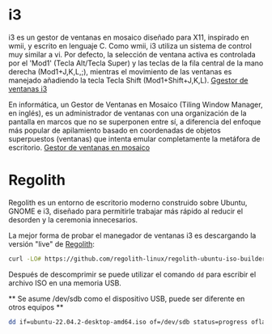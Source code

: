 # i3

i3 es un gestor de ventanas en mosaico diseñado para X11, inspirado en wmii, y escrito en lenguaje C.
Como wmii, i3 utiliza un sistema de control muy similar a vi. Por defecto, la selección de ventana activa es 
controlada por el 'Mod1' (Tecla Alt/Tecla Super) y las teclas de la fila central de la mano derecha (Mod1+J,K,L,;), 
mientras el movimiento de las ventanas es manejado añadiendo la tecla Tecla Shift (Mod1+Shift+J,K,L). 
[Ggestor de ventanas i3](https://es.wikipedia.org/wiki/I3_(gestor_de_ventanas))


En informática, un Gestor de Ventanas en Mosaico (Tiling Window Manager, en inglés), es un administrador de ventanas 
con una organización de la pantalla en marcos que no se superponen entre sí, a diferencia del enfoque más popular de 
apilamiento basado en coordenadas de objetos superpuestos (ventanas) que intenta emular completamente la metáfora de escritorio. 
[Gestor de ventanas en mosaico](https://es.wikipedia.org/wiki/Gestor_de_ventanas_en_mosaico)

# Regolith

Regolith es un entorno de escritorio moderno construido sobre Ubuntu, GNOME e i3, diseñado para permitirle trabajar más rápido al reducir el desorden y la 
ceremonia innecesarios. 

La mejor forma de probar el manegador de ventanas i3 es descargando la versión "live" de [Regolith](https://regolith-desktop.com/): 

~~~bash 
curl -LO# https://github.com/regolith-linux/regolith-ubuntu-iso-builder/releases/download/ubuntu-kinetic-2.2.0-20221211_050200/regolith-ubuntu-kinetic-2.2.0.zip
~~~

Después de descomprimir se puede utilizar el comando  `dd` para escribir el archivo ISO en una memoria USB. 

** Se asume /dev/sdb  como el dispositivo USB, puede ser diferente en otros equipos **
~~~bash
dd if=ubuntu-22.04.2-desktop-amd64.iso of=/dev/sdb status=progress oflag=direct bs=2M
~~~

